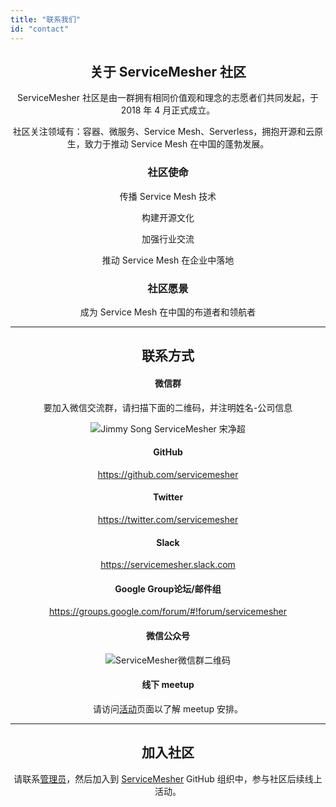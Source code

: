 ```yaml
---
title: "联系我们"
id: "contact"
---
```


<center>

## 关于 ServiceMesher 社区

ServiceMesher 社区是由一群拥有相同价值观和理念的志愿者们共同发起，于 2018 年 4 月正式成立。

社区关注领域有：容器、微服务、Service Mesh、Serverless，拥抱开源和云原生，致力于推动 Service Mesh 在中国的蓬勃发展。

### 社区使命

传播 Service Mesh 技术

构建开源文化

加强行业交流

推动 Service Mesh 在企业中落地

### 社区愿景

成为 Service Mesh 在中国的布道者和领航者

---

## 联系方式

#### 微信群

要加入微信交流群，请扫描下面的二维码，并注明姓名-公司信息

![Jimmy Song ServiceMesher 宋净超](/img/jimmysong-wechat.jpg)

#### GitHub

<https://github.com/servicemesher>

#### Twitter

<https://twitter.com/servicemesher>

#### Slack

<https://servicemesher.slack.com>

#### Google Group论坛/邮件组

<https://groups.google.com/forum/#!forum/servicemesher>

#### 微信公众号

![ServiceMesher微信群二维码](/img/servicemesher-wechat-public.jpg)

#### 线下 meetup

请访问[活动](/activity)页面以了解 meetup 安排。

---

## 加入社区

请联系[管理员](https://jimmysong.io/about)，然后加入到 [ServiceMesher](https://github.com/servicemesher) GitHub 组织中，参与社区后续线上活动。

</center>